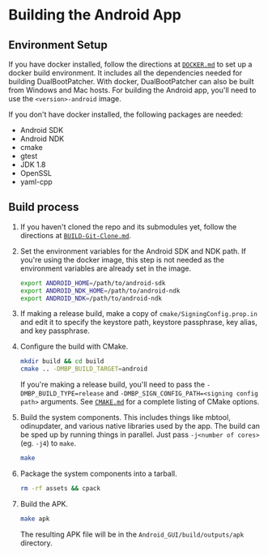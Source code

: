 # Building the Android App

## Environment Setup

If you have docker installed, follow the directions at [`DOCKER.md`](DOCKER.md) to set up a docker build environment. It includes all the dependencies needed for building DualBootPatcher. With docker, DualBootPatcher can also be built from Windows and Mac hosts. For building the Android app, you'll need to use the `<version>-android` image.

If you don't have docker installed, the following packages are needed:

- Android SDK
- Android NDK
- cmake
- gtest
- JDK 1.8
- OpenSSL
- yaml-cpp

## Build process

1. If you haven't cloned the repo and its submodules yet, follow the directions at [`BUILD-Git-Clone.md`](BUILD-Git-Clone.md).

2. Set the environment variables for the Android SDK and NDK path. If you're using the docker image, this step is not needed as the environment variables are already set in the image.

    ```sh
    export ANDROID_HOME=/path/to/android-sdk
    export ANDROID_NDK_HOME=/path/to/android-ndk
    export ANDROID_NDK=/path/to/android-ndk
    ```

3. If making a release build, make a copy of `cmake/SigningConfig.prop.in` and edit it to specify the keystore path, keystore passphrase, key alias, and key passphrase.

4. Configure the build with CMake.

    ```sh
    mkdir build && cd build
    cmake .. -DMBP_BUILD_TARGET=android
    ```

    If you're making a release build, you'll need to pass the `-DMBP_BUILD_TYPE=release` and `-DMBP_SIGN_CONFIG_PATH=<signing config path>` arguments. See [`CMAKE.md`](CMAKE.md) for a complete listing of CMake options.

5. Build the system components. This includes things like mbtool, odinupdater, and various native libraries used by the app. The build can be sped up by running things in parallel. Just pass `-j<number of cores>` (eg. `-j4`) to `make`.

    ```sh
    make
    ```

6. Package the system components into a tarball.

    ```sh
    rm -rf assets && cpack
    ```

7. Build the APK.

    ```sh
    make apk
    ```

    The resulting APK file will be in the `Android_GUI/build/outputs/apk` directory.
